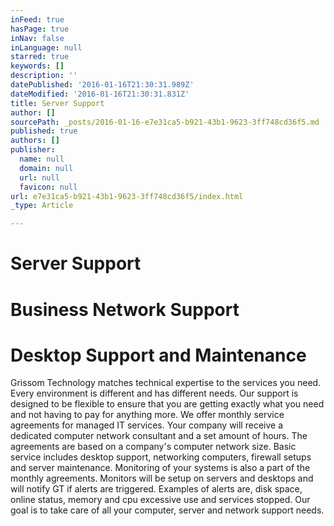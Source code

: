 ```yaml
---
inFeed: true
hasPage: true
inNav: false
inLanguage: null
starred: true
keywords: []
description: ''
datePublished: '2016-01-16T21:30:31.989Z'
dateModified: '2016-01-16T21:30:31.831Z'
title: Server Support
author: []
sourcePath: _posts/2016-01-16-e7e31ca5-b921-43b1-9623-3ff748cd36f5.md
published: true
authors: []
publisher:
  name: null
  domain: null
  url: null
  favicon: null
url: e7e31ca5-b921-43b1-9623-3ff748cd36f5/index.html
_type: Article

---
```

# Server Support

# Business Network Support

# Desktop Support and Maintenance

Grissom Technology matches technical expertise to the services you need. Every environment is different and has different needs. Our support is designed to be flexible to ensure that you are getting exactly what you need and not having to pay for anything more.
We offer monthly service agreements for managed IT services. Your company will receive a dedicated computer network consultant and a set amount of hours. The agreements are based on a company's computer network size.
Basic service includes desktop support, networking computers, firewall setups and server maintenance.
Monitoring of your systems is also a part of the monthly agreements. Monitors will be setup on servers and desktops and will notify GT if alerts are triggered. Examples of alerts are, disk space, online status, memory and cpu excessive use and services stopped.
Our goal is to take care of all your computer, server and network support needs.
